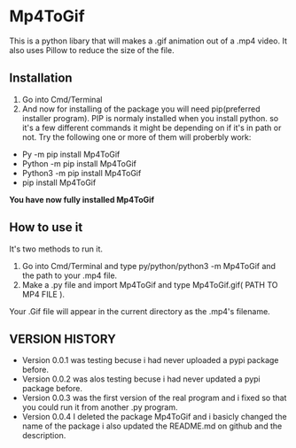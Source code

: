 # __Mp4ToGif__ #

This is a python libary that will makes a .gif animation out of a .mp4 video. It also uses Pillow to reduce the size of the file.

## Installation ##
1. Go into Cmd/Terminal
1. And now for installing of the package you will need pip(preferred installer program). PIP is normaly installed when you install python. so it's a few different commands it might be depending on if it's in path or not. Try the following one or more of them will proberbly work:
* Py -m pip install Mp4ToGif
* Python -m pip install Mp4ToGif
* Python3 -m pip install Mp4ToGif
* pip install Mp4ToGif

**You have now fully installed Mp4ToGif**

## How to use it ##

It's two methods to run it.
1. Go into Cmd/Terminal and type py/python/python3 -m Mp4ToGif and the path to your .mp4 file.
2. Make a .py file and import Mp4ToGif and type Mp4ToGif.gif( PATH TO MP4 FILE ).

Your .Gif file will appear in the current directory as the .mp4's filename.

## VERSION HISTORY ##

* Version 0.0.1 was testing becuse i had never uploaded a pypi package before.
* Version 0.0.2 was alos testing becuse i had never updated a pypi package before.
* Version 0.0.3 was the first version of the real program and i fixed so that you could run it from another .py program.
* Version 0.0.4 I deleted the package Mp4ToGif and i basicly changed the name of the package i also updated the README.md on github and the description.